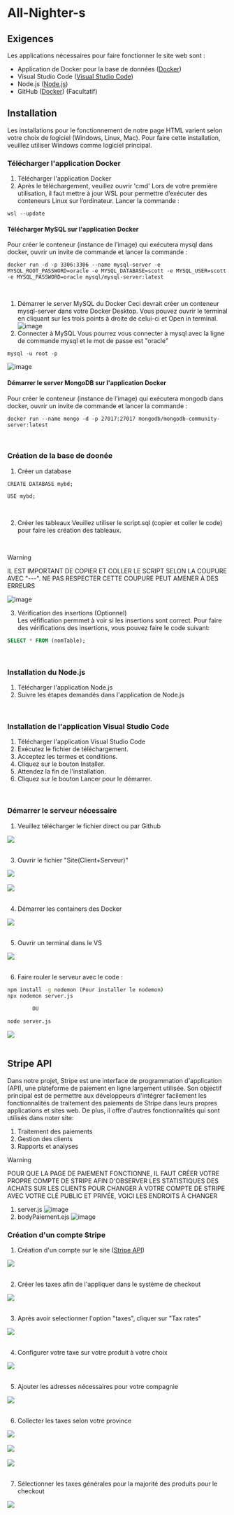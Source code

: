 # All-Nighter-s

## Exigences
Les applications nécessaires pour faire fonctionner le site web sont :
- Application de Docker pour la base de données ([Docker](https://www.docker.com/products/docker-desktop/))
- Visual Studio Code ([Visual Studio Code](https://code.visualstudio.com/download))
- Node.js ([Node.js](https://nodejs.org/en))
- GitHub ([Docker](https://github.com/Ricieus/All-Nighter-s)) (Facultatif)

## Installation
Les installations pour le fonctionnement de notre page HTML varient selon votre choix de logiciel (Windows, Linux, Mac). 
Pour faire cette installation, veuillez utiliser Windows comme logiciel principal.
<br />

### Télécharger l'application Docker
1. Télécharger l'application Docker
2. Après le téléchargement, veuillez ouvrir 'cmd'
Lors de votre première utilisation, il faut mettre à jour WSL pour permettre d’exécuter des conteneurs Linux sur l’ordinateur. Lancer la commande :
```terminal
wsl --update
```

#### Télécharger MySQL sur l'application Docker
Pour créer le conteneur (instance de l’image) qui exécutera mysql dans docker, ouvrir un invite de commande et lancer la commande :
```terminal
docker run -d -p 3306:3306 --name mysql-server -e MYSQL_ROOT_PASSWORD=oracle -e MYSQL_DATABASE=scott -e MYSQL_USER=scott -e MYSQL_PASSWORD=oracle mysql/mysql-server:latest
```
<br />

1. Démarrer le server MySQL du Docker
Ceci devrait créer un conteneur mysql-server dans votre Docker Desktop. Vous pouvez ouvrir le terminal en cliquant sur les trois points à droite de celui-ci et Open in terminal.
![image](https://github.com/Ricieus/All-Nighter-s/assets/118473501/0a7b4105-0ff1-440b-87e0-6480a7d29470) <br />
2. Connecter à MySQL
Vous pourrez vous connecter à mysql avec la ligne de commande mysql et le mot de passe est "oracle"
```terminal
mysql -u root -p
```
![image](https://github.com/Ricieus/All-Nighter-s/assets/118473501/fb964e39-16c7-41b8-a52e-3073e65dfd22)<br />

#### Démarrer le server MongoDB sur l'application Docker
Pour créer le conteneur (instance de l’image) qui exécutera mongodb dans docker, ouvrir un invite de commande et lancer la commande :
```terminal
docker run --name mongo -d -p 27017:27017 mongodb/mongodb-community-server:latest
```
<br />

### Création de la base de doonée
1. Créer un database
```mysql
CREATE DATABASE mybd;

USE mybd;
```
<br />

2. Créer les tableaux
Veuillez utiliser le script.sql (copier et coller le code) pour faire les création des tableaux.
<br />

> [!WARNING]
> IL EST IMPORTANT DE COPIER ET COLLER LE SCRIPT SELON LA COUPURE AVEC "---". NE PAS RESPECTER CETTE COUPURE PEUT AMENER À DES ERREURS

![image](https://github.com/Ricieus/All-Nighter-s/assets/118473501/3ac517a5-e892-4bcc-bdd3-5780bd311a6b)
<br />

3. Vérification des insertions (Optionnel)        
Les véfification permmet à voir si les insertions sont correct. Pour faire des vérifications des insertions, vous pouvez faire le code suivant:
```sql
SELECT * FROM (nomTable);
```
<br />

### Installation du Node.js
1. Télécharger l'application Node.js
2. Suivre les étapes demandés dans l'application de Node.js
<br />

### Installation de l'application Visual Studio Code
1. Télécharger l'application Visual Studio Code
2. Exécutez le fichier de téléchargement.
3. Acceptez les termes et conditions.
4. Cliquez sur le bouton Installer.
5. Attendez la fin de l'installation.
6. Cliquez sur le bouton Lancer pour le démarrer.
<br />

### Démarrer le serveur nécessaire
1. Veuillez télécharger le fichier direct ou par Github
<div style="text-align:left"><img src="https://github.com/Ricieus/All-Nighter-s/assets/118473501/c323be0d-733d-4391-b979-154175692c16" /></div> <br />

3. Ouvrir le fichier "Site(Client+Serveur)"
<div style="text-align:left"><img src="https://github.com/Ricieus/All-Nighter-s/assets/118473501/6e567148-2201-4b43-9849-f9b799897002" /></div> <br />
<div style="text-align:left"><img src="https://github.com/Ricieus/All-Nighter-s/assets/118473501/cc7b84e1-822f-4b44-9b42-545793f865aa" /></div> <br />

4. Démarrer les containers des Docker
<div style="text-align:left"><img src="https://github.com/Ricieus/All-Nighter-s/assets/118473501/df84d772-ce06-481c-b09c-ef34770e8027" /></div> <br />

5. Ouvrir un terminal dans le VS
<div style="text-align:left"><img src="https://github.com/Ricieus/All-Nighter-s/assets/118473501/38dff9f0-ce06-451a-b6e4-5b7a8eb9eaaf" /></div> <br />


6. Faire rouler le serveur avec le code :
```cmd
npm install -g nodemon (Pour installer le nodemon)
npx nodemon server.js

        OU

node server.js
```
<div style="text-align:left"><img src="https://github.com/Ricieus/All-Nighter-s/assets/118473501/75ab24f3-e31a-43e2-9bf9-5f526d8e7ec7" /></div> <br />

## Stripe API
Dans notre projet, Stripe est une interface de programmation d'application (API), une plateforme de paiement en ligne largement utilisée. Son objectif principal est de permettre aux développeurs d'intégrer facilement les fonctionnalités de traitement des paiements de Stripe dans leurs propres applications et sites web. De plus, il offre d'autres fonctionnalités qui sont utilisés dans noter site:
1. Traitement des paiements
2. Gestion des clients
3. Rapports et analyses

> [!WARNING]
> POUR QUE LA PAGE DE PAIEMENT FONCTIONNE, IL FAUT CRÉER VOTRE PROPRE COMPTE DE STRIPE AFIN D'OBSERVER LES STATISTIQUES DES ACHATS SUR LES CLIENTS
> POUR CHANGER À VOTRE COMPTE DE STRIPE AVEC VOTRE CLÉ PUBLIC ET PRIVÉE, VOICI LES ENDROITS À CHANGER
> 1. server.js
> ![image](https://github.com/Ricieus/All-Nighter-s/assets/118473501/4bc79694-fec6-4e69-908a-2ae2eae5ee4e)
> 2. bodyPaiement.ejs
> ![image](https://github.com/Ricieus/All-Nighter-s/assets/118473501/39be0a6f-252a-458a-b4dd-db4cfa7ef017)



### Création d'un compte Stripe
1. Création d'un compte sur le site ([Stripe API](https://dashboard.stripe.com/register?redirect=https%3A%2F%2Fdocs.stripe.com%2Fdevelopment))
<div style="text-align:left"><img src="https://github.com/Ricieus/All-Nighter-s/assets/118473501/fa1f4820-8469-4486-a79a-e9f0e912f869" /></div> <br />

2. Créer les taxes afin de l'appliquer dans le système de checkout
<div style="text-align:left"><img src="https://github.com/Ricieus/All-Nighter-s/assets/118473501/5c41c2b8-e63c-4857-93c3-9674eb550b24" /></div> <br />

3. Après avoir selectionner l'option "taxes", cliquer sur "Tax rates"
<div style="text-align:left"><img src="https://github.com/Ricieus/All-Nighter-s/assets/118473501/3b754e7f-76b4-4ec8-8193-ff52acdc68e6" /></div> <br />

4. Configurer votre taxe sur votre produit à votre choix
<div style="text-align:left"><img src="https://github.com/Ricieus/All-Nighter-s/assets/118473501/34d2d615-fd3c-441f-8494-aa0882c5d679" /></div> <br />

5. Ajouter les adresses nécessaires pour votre compagnie
<div style="text-align:left"><img src="https://github.com/Ricieus/All-Nighter-s/assets/118473501/6db95abe-75a6-4454-aee8-c3a708be660a" /></div> <br />

6. Collecter les taxes selon votre province
<div style="text-align:left"><img src="https://github.com/Ricieus/All-Nighter-s/assets/118473501/9b96c689-5007-45e1-a0c7-9acf47ddce10" /></div> <br />
<div style="text-align:left"><img src="https://github.com/Ricieus/All-Nighter-s/assets/118473501/42a0e0cc-a769-4bb9-b2c2-5701765e37f8" /></div> <br />
<div style="text-align:left"><img src="https://github.com/Ricieus/All-Nighter-s/assets/118473501/a223a9c0-2d85-48f4-8e6b-c8047614cc8f" /></div> <br />

7. Sélectionner les taxes générales pour la majorité des produits pour le checkout
<div style="text-align:left"><img src="https://github.com/Ricieus/All-Nighter-s/assets/118473501/874b55df-5d9a-4252-9af6-0fcebc4cfff2" /></div> <br />
